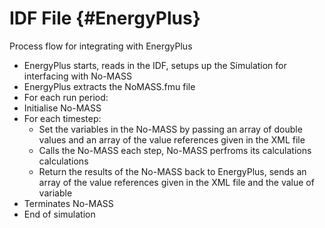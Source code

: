 # IDF File                        {#EnergyPlus}


Process flow for integrating with EnergyPlus

*	EnergyPlus starts, reads in the IDF, setups up the Simulation for interfacing with No-MASS
*	EnergyPlus extracts the NoMASS.fmu file
*	For each run period:
  *	Initialise No-MASS
  *	For each timestep:
    *	Set the variables in the No-MASS by passing an array of double values and an array of the value references given in the XML file
    *	Calls the No-MASS each step, No-MASS perfroms its calculations calculations
    *	Return the results of the No-MASS back to EnergyPlus, sends an array of the value references given in the XML file and the value of variable
  *	Terminates No-MASS
*	End of simulation
